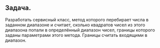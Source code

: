 ## Задача.
Разработать сервисный класс, метод которого перебирает числа в заданном диапазоне и считает, сколько квадратов чисел из этого диапазона попали в определённый 
диапазон чисел, границы которого заданы параметрами этого метода. Границы считать входящими в диапазон.

